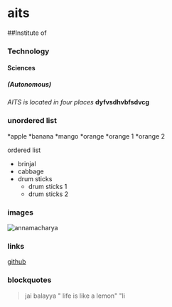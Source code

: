 # aits
##Institute of
### Technology
#### Sciences
##### (Autonomous)


*AITS is located in four places* 
**dyfvsdhvbfsdvcg**
### unordered list
*apple
*banana
*mango
*orange
 *orange 1
 *orange 2
 
 ordered list
 * brinjal
 * cabbage
 * drum sticks
   * drum sticks 1
   * drum sticks 2

### images 
![annamacharya](https://upload.wikimedia.org/wikipedia/commons/thumb/3/37/Annamacharya.jpg/220px-Annamacharya.jpg)

### links
[github](https://upload.wikimedia.org/wikipedia/commons/thumb/3/37/Annamacharya.jpg/220px-Annamacharya.jpg)
### blockquotes
>jai balayya
>" life is like a lemon"
>"li


